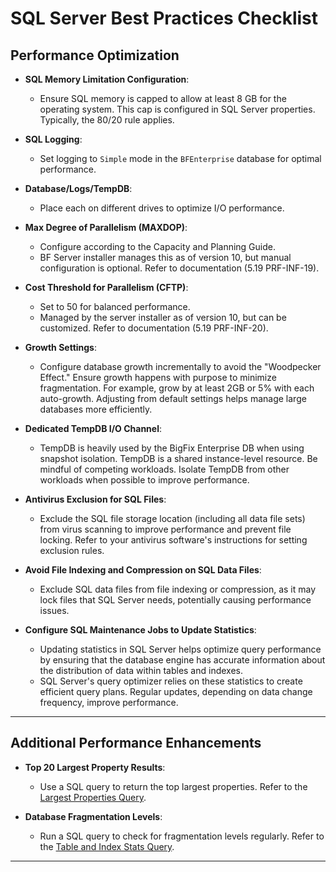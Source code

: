 # SQL Server Best Practices Checklist

## Performance Optimization

- **SQL Memory Limitation Configuration**:
  - Ensure SQL memory is capped to allow at least 8 GB for the operating system. This cap is configured in SQL Server properties. Typically, the 80/20 rule applies.

- **SQL Logging**:
  - Set logging to `Simple` mode in the `BFEnterprise` database for optimal performance.

- **Database/Logs/TempDB**:
  - Place each on different drives to optimize I/O performance.

- **Max Degree of Parallelism (MAXDOP)**:
  - Configure according to the Capacity and Planning Guide.
  - BF Server installer manages this as of version 10, but manual configuration is optional. Refer to documentation (5.19 PRF-INF-19).

- **Cost Threshold for Parallelism (CFTP)**:
  - Set to 50 for balanced performance.
  - Managed by the server installer as of version 10, but can be customized. Refer to documentation (5.19 PRF-INF-20).

- **Growth Settings**:
  - Configure database growth incrementally to avoid the "Woodpecker Effect." Ensure growth happens with purpose to minimize fragmentation. For example, grow by at least 2GB or 5% with each auto-growth. Adjusting from default settings helps manage large databases more efficiently.

- **Dedicated TempDB I/O Channel**:
  - TempDB is heavily used by the BigFix Enterprise DB when using snapshot isolation. TempDB is a shared instance-level resource. Be mindful of competing workloads. Isolate TempDB from other workloads when possible to improve performance.

- **Antivirus Exclusion for SQL Files**:
  - Exclude the SQL file storage location (including all data file sets) from virus scanning to improve performance and prevent file locking. Refer to your antivirus software's instructions for setting exclusion rules.

- **Avoid File Indexing and Compression on SQL Data Files**:
  - Exclude SQL data files from file indexing or compression, as it may lock files that SQL Server needs, potentially causing performance issues.

- **Configure SQL Maintenance Jobs to Update Statistics**:
  - Updating statistics in SQL Server helps optimize query performance by ensuring that the database engine has accurate information about the distribution of data within tables and indexes.
  - SQL Server's query optimizer relies on these statistics to create efficient query plans. Regular updates, depending on data change frequency, improve performance.

---

## Additional Performance Enhancements

- **Top 20 Largest Property Results**:
  - Use a SQL query to return the top largest properties. Refer to the [Largest Properties Query](https://github.com/mpaishon/BFSqlEntQueries/blob/main/BFE%20Largest%20Properties.md).

- **Database Fragmentation Levels**:
  - Run a SQL query to check for fragmentation levels regularly. Refer to the [Table and Index Stats Query](https://github.com/mpaishon/BFSqlEntQueries/blob/main/BFE%20Table%20and%20Index%20Stats.md).

---
